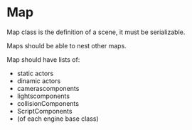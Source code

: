 # Map

Map class is the definition of a scene, it must be serializable.

Maps should be able to nest other maps.

Map should have lists of:

* static actors&#x20;
* dinamic actors&#x20;
* camerascomponents&#x20;
* lightscomponents&#x20;
* collisionComponents&#x20;
* ScriptComponents&#x20;
* (of each engine base class)

&#x20;
